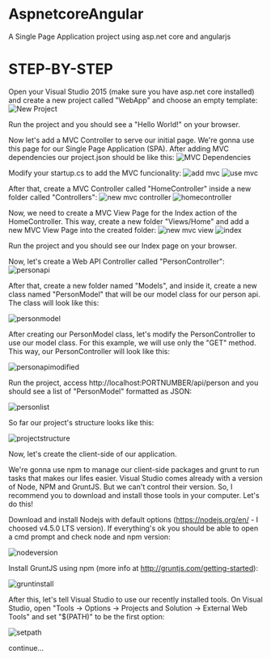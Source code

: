# AspnetcoreAngular
A Single Page Application project using asp.net core and angularjs

# STEP-BY-STEP
Open your Visual Studio 2015 (make sure you have asp.net core installed) and create a new project called "WebApp" and choose an empty template:
![New Project](https://github.com/fabriciokoch/AspnetcoreAngular/blob/master/docs/images/Image1.png "New Project")

Run the project and you should see a "Hello World!" on your browser.

Now let's add a MVC Controller to serve our initial page. We're gonna use this page for our Single Page Application (SPA).
After adding MVC dependencies our project.json should be like this:
![MVC Dependencies](https://github.com/fabriciokoch/AspnetcoreAngular/blob/master/docs/images/Image2.png "MVC Dependencies")

Modify your startup.cs to add the MVC funcionality:
![add mvc](https://github.com/fabriciokoch/AspnetcoreAngular/blob/master/docs/images/Image3.png "add mvc")
![use mvc](https://github.com/fabriciokoch/AspnetcoreAngular/blob/master/docs/images/Image4.png "use mvc")

After that, create a MVC Controller called "HomeController" inside a new folder called "Controllers": 
![new mvc controller](https://github.com/fabriciokoch/AspnetcoreAngular/blob/master/docs/images/Image5.png "new mvc controller")
![homecontroller](https://github.com/fabriciokoch/AspnetcoreAngular/blob/master/docs/images/Image6.png "homecontroller")

Now, we need to create a MVC View Page for the Index action of the HomeController. This way, create a new folder "Views/Home" and add a new MVC View Page into the created folder:
![new mvc view](https://github.com/fabriciokoch/AspnetcoreAngular/blob/master/docs/images/Image7.png "new mvc view")
![index](https://github.com/fabriciokoch/AspnetcoreAngular/blob/master/docs/images/Image8.png "index")

Run the project and you should see our Index page on your browser.

Now, let's create a Web API Controller called "PersonController":
![personapi](https://github.com/fabriciokoch/AspnetcoreAngular/blob/master/docs/images/Image9.png "personapi")

After that, create a new folder named "Models", and inside it, create a new class named "PersonModel" that will be our model class for our person api. The class will look like this:

![personmodel](https://github.com/fabriciokoch/AspnetcoreAngular/blob/master/docs/images/Image10.png "personmodel") 

After creating our PersonModel class, let's modify the PersonController to use our model class. For this example, we will use only the "GET" method. This way, our PersonController will look like this:

![personapimodified](https://github.com/fabriciokoch/AspnetcoreAngular/blob/master/docs/images/Image11.png "personapimodified") 

Run the project, access http://localhost:PORTNUMBER/api/person and you should see a list of "PersonModel" formatted as JSON:

![personlist](https://github.com/fabriciokoch/AspnetcoreAngular/blob/master/docs/images/Image12.png "personlist") 

So far our project's structure looks like this:

![projectstructure](https://github.com/fabriciokoch/AspnetcoreAngular/blob/master/docs/images/Image13.png "projectstructure") 

Now, let's create the client-side of our application.

We're gonna use npm to manage our client-side packages and grunt to run tasks that makes our lifes easier. Visual Studio comes already with a version of Node, NPM and GruntJS. But we can't control their version. So, I recommend you to download and install those tools in your computer.
Let's do this!

Download and install Nodejs with default options (https://nodejs.org/en/ - I choosed v4.5.0 LTS version).
If everything's ok you should be able to open a cmd prompt and check node and npm version:

![nodeversion](https://github.com/fabriciokoch/AspnetcoreAngular/blob/master/docs/images/Image14.png "nodeversion")

Install GruntJS using npm (more info at http://gruntjs.com/getting-started):

![gruntinstall](https://github.com/fabriciokoch/AspnetcoreAngular/blob/master/docs/images/Image15.png "gruntinstall")

After this, let's tell Visual Studio to use our recently installed tools.
On Visual Studio, open "Tools -> Options -> Projects and Solution -> External Web Tools" and set "$(PATH)" to be the first option:

![setpath](https://github.com/fabriciokoch/AspnetcoreAngular/blob/master/docs/images/Image16.png "setpath")


continue...
